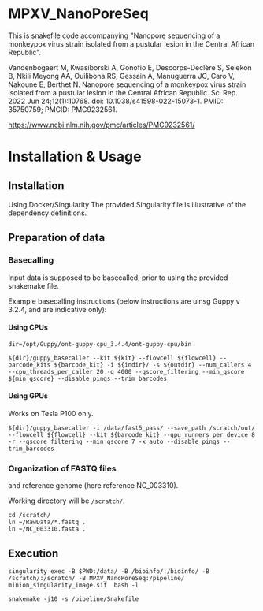 # MPXV_NanoPoreSeq

This is snakefile code accompanying "Nanopore sequencing of a monkeypox virus strain isolated from a pustular lesion in the Central African Republic".

Vandenbogaert M, Kwasiborski A, Gonofio E, Descorps-Declère S, Selekon B, Nkili Meyong AA, Ouilibona RS, Gessain A, Manuguerra JC, Caro V, Nakoune E, Berthet N. Nanopore sequencing of a monkeypox virus strain isolated from a pustular lesion in the Central African Republic. Sci Rep. 2022 Jun 24;12(1):10768. doi: 10.1038/s41598-022-15073-1. PMID: 35750759; PMCID: PMC9232561.

https://www.ncbi.nlm.nih.gov/pmc/articles/PMC9232561/

# Installation & Usage

## Installation
Using Docker/Singularity 
The provided Singularity file is illustrative of the dependency definitions.

## Preparation of data

### Basecalling

Input data is supposed to be basecalled, prior to using the provided snakemake file.

Example basecalling instructions (below instructions are uinsg Guppy v 3.2.4, and are indicative only):

#### Using CPUs

```
dir=/opt/Guppy/ont-guppy-cpu_3.4.4/ont-guppy-cpu/bin

${dir}/guppy_basecaller --kit ${kit} --flowcell ${flowcell} --barcode_kits ${barcode_kit} -i ${indir}/ -s ${outdir} --num_callers 4 --cpu_threads_per_caller 20 -q 4000 --qscore_filtering --min_qscore ${min_qscore} --disable_pings --trim_barcodes

```

#### Using GPUs

Works on Tesla P100 only.

```
${dir}/guppy_basecaller -i /data/fast5_pass/ --save_path /scratch/out/ --flowcell ${flowcell} --kit ${barcode_kit} --gpu_runners_per_device 8 -r --qscore_filtering --min_qscore 7 -x auto --disable_pings --trim_barcodes

```

### Organization of FASTQ files
and reference genome (here reference NC_003310).

Working directory will be `/scratch/`.

```
cd /scratch/
ln ~/RawData/*.fastq .
ln ~/NC_003310.fasta .
```

## Execution

```
singularity exec -B $PWD:/data/ -B /bioinfo/:/bioinfo/ -B /scratch/:/scratch/ -B MPXV_NanoPoreSeq:/pipeline/ minion_singularity_image.sif  bash -l

snakemake -j10 -s /pipeline/Snakefile
```

